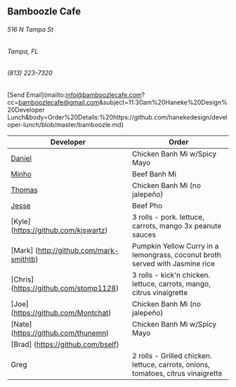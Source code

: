 ## Bamboozle Cafe
###### 516 N Tampa St
###### Tampa, FL
###### (813) 223-7320
[Send Email](mailto:info@bamboozlecafe.com?cc=bamboozlecafe@gmail.com&subject=11:30am%20Haneke%20Design%20Developer Lunch&body=Order%20Details:%20https://github.com/hanekedesign/developer-lunch/blob/master/bamboozle.md)

Developer     | Order
--------------|---------------------
[Daniel](https://github.com/dtartaglia)           	| Chicken Banh Mi w/Spicy Mayo
[Minho](https://github.com/minhochoi)               | Beef Banh Mi
[Thomas](https://github.com/ThomasKomarnicki)       | Chicken Banh Mi (no jalepeño)
[Jesse](https://github.com/jessecurry)              | Beef Pho
[Kyle] (https://github.com/kjswartz)                | 3 rolls - pork. lettuce, carrots, mango 3x peanute sauces
[Mark] (http://github.com/mark-smithtb)             | Pumpkin Yellow Curry in a lemongrass, coconut broth served with Jasmine rice
[Chris] (https://github.com/stomp1128)              | 3 rolls - kick'n chicken. lettuce, carrots, mango, citrus vinaigrette
[Joe] (https://github.com/Montchat)                 | Chicken Banh Mi (no jalepeño)
[Nate] (https://github.com/thunemn)                 | Chicken Banh Mi w/Spicy Mayo
[Brad] (https://github.com/bself)                   | 
Greg                                                | 2 rolls - Grilled chicken. lettuce, carrots, onions, tomatoes, citrus vinaigrette
